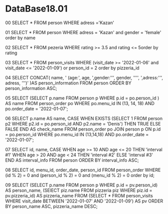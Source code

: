 # DataBase18.01

00
SELECT * FROM person WHERE adress ='Kazan'

01
SELECT * FROM person WHERE adress = 'Kazan' and gender = 'female' order by name

02
SELECT * FROM pezeria WHERE rating >= 3.5 and rating <= 5order by rating

03
SELECT * FROM person_visits WHERE (visit_date >= '2022-01-06' and visit_date <= '2022-01-09') or person_id = 2 order by pizzeria_id

04
SELECT 
    CONCAT(
        name,
        ' (age:',
        age,
        ',gender:''',
        gender,
        '''',
        ',adress:''',
        adress,
        ''')'
    )AS person_information
FROM person
ORDER BY person_information ASC;

05
SELECT
    (SELECT p.name
    FROM person p
    WHERE p.id = po.person_id
    ) AS name
FROM person_order po
WHERE po.menu_id IN (13, 14, 18) AND po.order_date = '2022-01-07';

06
SELECT
    p.name AS name,
    CASE
        WHEN EXISTS (SELECT 1 FROM person p2 WHERE p2.id = po.person_id AND p2.name = 'Denis') THEN TRUE
        ELSE FALSE
    END AS check_name
FROM person_order po
JOIN person p ON p.id = po.person_id
WHERE po.menu_id IN (13,14,18) AND po.order_date = '2022-01-07';

07
SELECT
    id,
    name,
    CASE
        WHEN age >= 10 AND age <= 20 THEN 'interval #1'
        WHEN age > 20 AND age < 24 THEN 'interval #2'
        ELSE 'interval #3'
    END AS interval_info
FROM person
ORDER BY interval_info ASC;

08
SELECT id, menu_id, order_date, person_id FROM person_order WHERE (id % 2) = 0 and (person_id % 2) = 0 and (menu_id % 2) = 0 order by id;

09
SELECT
    (SELECT p.name FROM person p WHERE p.id = pv.person_id) AS person_name,
    (SElECT piz.name FROM pizzeria piz WHERE piz.id = pv.pizzeria_id) AS pizzeria_name
FROM
    (SELECT * FROM person_visits WHERE visit_date BETWEEN '2022-01-07' AND '2022-01-09') AS pv
ORDER BY person_name ASC, pizzeria_name DESC;





